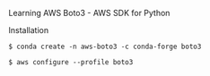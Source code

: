 Learning AWS Boto3 - AWS SDK for Python

Installation

```
$ conda create -n aws-boto3 -c conda-forge boto3
```

```
$ aws configure --profile boto3
```